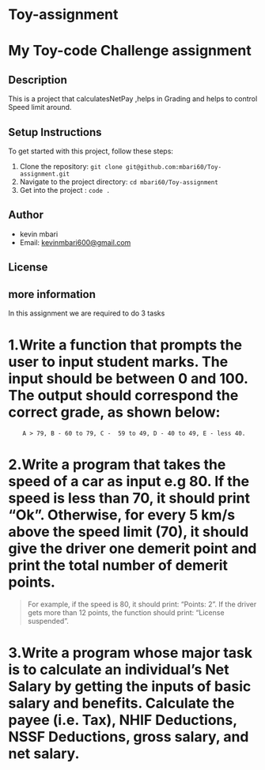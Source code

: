 # Toy-assignment

# My Toy-code Challenge assignment

## Description
This is a project that calculatesNetPay ,helps in Grading and helps to control Speed limit around.

## Setup Instructions
To get started with this project, follow these steps:

1. Clone the repository: `git clone git@github.com:mbari60/Toy-assignment.git`
2. Navigate to the project directory: `cd mbari60/Toy-assignment`
3. Get into the project : `code .`

## Author
- kevin mbari
- Email: kevinmbari600@gmail.com

## License

 
## more information 

In this assignment we are required to do 3 tasks 

# 1.Write a function that prompts the user to input student marks. The input should be between 0 and 100. The output should correspond the correct grade, as shown below: 

        A > 79, B - 60 to 79, C -  59 to 49, D - 40 to 49, E - less 40.



# 2.Write a program that takes the speed of a car as input e.g 80. If the speed is less than 70, it should print “Ok”. Otherwise, for every 5 km/s above the speed limit (70), it should give the driver one demerit point and print the total number of demerit points.

   > For example, if the speed is 80, it should print: “Points: 2”. If the driver gets more than 12 points, the function should print: “License suspended”.


# 3.Write a program whose major task is to calculate an individual’s Net Salary by getting the inputs of basic salary and benefits. Calculate the payee (i.e. Tax), NHIF Deductions, NSSF Deductions, gross salary, and net salary. 



